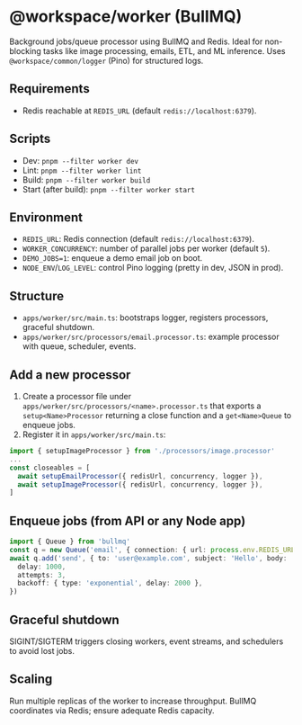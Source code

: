 # @workspace/worker (BullMQ)

Background jobs/queue processor using BullMQ and Redis. Ideal for non-blocking tasks like image processing, emails, ETL, and ML inference. Uses `@workspace/common/logger` (Pino) for structured logs.

## Requirements
- Redis reachable at `REDIS_URL` (default `redis://localhost:6379`).

## Scripts
- Dev: `pnpm --filter worker dev`
- Lint: `pnpm --filter worker lint`
- Build: `pnpm --filter worker build`
- Start (after build): `pnpm --filter worker start`

## Environment
- `REDIS_URL`: Redis connection (default `redis://localhost:6379`).
- `WORKER_CONCURRENCY`: number of parallel jobs per worker (default `5`).
- `DEMO_JOBS=1`: enqueue a demo email job on boot.
- `NODE_ENV`/`LOG_LEVEL`: control Pino logging (pretty in dev, JSON in prod).

## Structure
- `apps/worker/src/main.ts`: bootstraps logger, registers processors, graceful shutdown.
- `apps/worker/src/processors/email.processor.ts`: example processor with queue, scheduler, events.

## Add a new processor
1) Create a processor file under `apps/worker/src/processors/<name>.processor.ts` that exports a `setup<Name>Processor` returning a close function and a `get<Name>Queue` to enqueue jobs.
2) Register it in `apps/worker/src/main.ts`:
```ts
import { setupImageProcessor } from './processors/image.processor'
...
const closeables = [
  await setupEmailProcessor({ redisUrl, concurrency, logger }),
  await setupImageProcessor({ redisUrl, concurrency, logger }),
]
```

## Enqueue jobs (from API or any Node app)
```ts
import { Queue } from 'bullmq'
const q = new Queue('email', { connection: { url: process.env.REDIS_URL } })
await q.add('send', { to: 'user@example.com', subject: 'Hello', body: 'Welcome!' }, {
  delay: 1000,
  attempts: 3,
  backoff: { type: 'exponential', delay: 2000 },
})
```

## Graceful shutdown
SIGINT/SIGTERM triggers closing workers, event streams, and schedulers to avoid lost jobs.

## Scaling
Run multiple replicas of the worker to increase throughput. BullMQ coordinates via Redis; ensure adequate Redis capacity.
